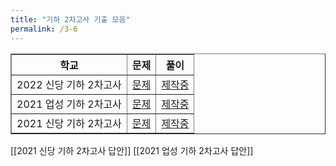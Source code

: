 ```yaml
---
title: "기하 2차고사 기출 모음"
permalink: /3-6
---
```



<table border="1">
<th>학교</th> <th>문제</th> <th>풀이</th>
  <tr>
	<td>2022 신당 기하 2차고사</td>
    <td><a href="/pdf/test5th/2022/2022 신당 기하 2차고사.pdf">문제</a></td>
    <td><a href="/pdf/test5th/2022풀이/%5B풀이%5D 2022 신당 기하 2차고사.pdf">제작중</a></td>
  </tr>
    <tr>
	<td>2021 업성 기하 2차고사</td>
    <td><a href="/pdf/test5th/2021/2021 업성 기하 2차고사.pdf">문제</a></td>
    <td><a href="/pdf/test5th/2021풀이/%5B풀이%5D 2021 업성 기하 2차고사.pdf">제작중</a></td>
  </tr>
    <tr>
	<td>2021 신당 기하 2차고사</td>
    <td><a href="/pdf/test5th/2021/2021 신당 기하 2차고사.pdf">문제</a></td>
    <td><a href="/pdf/test5th/2021풀이/%5B풀이%5D 2021 신당 기하 2차고사.pdf">제작중</a></td>
  </tr>
</table>


[[2021 신당 기하 2차고사 답안]]
[[2021 업성 기하 2차고사 답안]]

